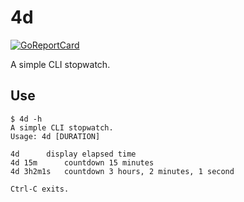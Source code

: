 # 4d

[![GoReportCard][badge_reportcard]][reportcard]

[badge_reportcard]: https://goreportcard.com/badge/github.com/qjcg/4d
[reportcard]: https://goreportcard.com/report/github.com/qjcg/4d


A simple CLI stopwatch.


## Use

```
$ 4d -h
A simple CLI stopwatch.
Usage: 4d [DURATION]

4d		display elapsed time
4d 15m		countdown 15 minutes
4d 3h2m1s	countdown 3 hours, 2 minutes, 1 second

Ctrl-C exits.
```
